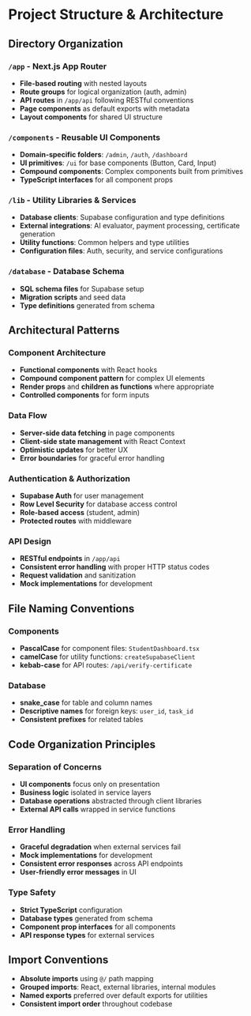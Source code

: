 # Project Structure & Architecture

## Directory Organization

### `/app` - Next.js App Router
- **File-based routing** with nested layouts
- **Route groups** for logical organization (auth, admin)
- **API routes** in `/app/api` following RESTful conventions
- **Page components** as default exports with metadata
- **Layout components** for shared UI structure

### `/components` - Reusable UI Components
- **Domain-specific folders**: `/admin`, `/auth`, `/dashboard`
- **UI primitives**: `/ui` for base components (Button, Card, Input)
- **Compound components**: Complex components built from primitives
- **TypeScript interfaces** for all component props

### `/lib` - Utility Libraries & Services
- **Database clients**: Supabase configuration and type definitions
- **External integrations**: AI evaluator, payment processing, certificate generation
- **Utility functions**: Common helpers and type utilities
- **Configuration files**: Auth, security, and service configurations

### `/database` - Database Schema
- **SQL schema files** for Supabase setup
- **Migration scripts** and seed data
- **Type definitions** generated from schema

## Architectural Patterns

### Component Architecture
- **Functional components** with React hooks
- **Compound component pattern** for complex UI elements
- **Render props** and **children as functions** where appropriate
- **Controlled components** for form inputs

### Data Flow
- **Server-side data fetching** in page components
- **Client-side state management** with React Context
- **Optimistic updates** for better UX
- **Error boundaries** for graceful error handling

### Authentication & Authorization
- **Supabase Auth** for user management
- **Row Level Security** for database access control
- **Role-based access** (student, admin)
- **Protected routes** with middleware

### API Design
- **RESTful endpoints** in `/app/api`
- **Consistent error handling** with proper HTTP status codes
- **Request validation** and sanitization
- **Mock implementations** for development

## File Naming Conventions

### Components
- **PascalCase** for component files: `StudentDashboard.tsx`
- **camelCase** for utility functions: `createSupabaseClient`
- **kebab-case** for API routes: `/api/verify-certificate`

### Database
- **snake_case** for table and column names
- **Descriptive names** for foreign keys: `user_id`, `task_id`
- **Consistent prefixes** for related tables

## Code Organization Principles

### Separation of Concerns
- **UI components** focus only on presentation
- **Business logic** isolated in service layers
- **Database operations** abstracted through client libraries
- **External API calls** wrapped in service functions

### Error Handling
- **Graceful degradation** when external services fail
- **Mock implementations** for development
- **Consistent error responses** across API endpoints
- **User-friendly error messages** in UI

### Type Safety
- **Strict TypeScript** configuration
- **Database types** generated from schema
- **Component prop interfaces** for all components
- **API response types** for external services

## Import Conventions
- **Absolute imports** using `@/` path mapping
- **Grouped imports**: React, external libraries, internal modules
- **Named exports** preferred over default exports for utilities
- **Consistent import order** throughout codebase